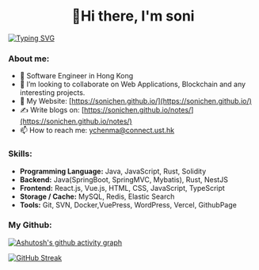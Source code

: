 <h1 align="center">👋Hi there, I'm soni</h1>

[![Typing SVG](https://readme-typing-svg.demolab.com?font=Fira+Code&pause=1000&random=false&width=435&lines=Web+Application+Development;Blockchain+Application;Interesting+Tools+)](https://git.io/typing-svg)

<h3 align="left">About me:</h3>

- 🔭 Software Engineer in Hong Kong
- 👯 I’m looking to collaborate on Web Applications, Blockchain and any interesting projects.
- 🌱 My Website: [https://sonichen.github.io/](https://sonichen.github.io/)
- ✍ Write blogs on: [https://sonichen.github.io/notes/](https://sonichen.github.io/notes/)
- 📫 How to reach me: ychenma@connect.ust.hk
<h3 align="left">Skills:</h3>

- **Programming Language:** Java, JavaScript, Rust, Solidity
- **Backend:** Java(SpringBoot, SpringMVC, Mybatis), Rust, NestJS
- **Frontend:** React.js, Vue.js, HTML, CSS, JavaScript, TypeScript
- **Storage / Cache:** MySQL, Redis, Elastic Search
- **Tools:** Git, SVN, Docker,VuePress, WordPress, Vercel, GithubPage

<h3 align="left">My Github:</h3>

[![Ashutosh's github activity graph](https://github-readme-activity-graph.vercel.app/graph?username=sonichen&theme=vue)](https://github.com/Zachary-wW/github-readme-activity-graph)



[![GitHub Streak](https://streak-stats.demolab.com/?user=sonichen&theme=solarized-light)](https://git.io/streak-stats)
